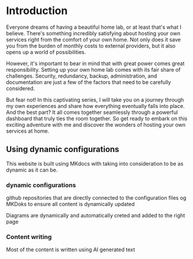 # Introduction

Everyone dreams of having a beautiful home lab, or at least that's what I believe. There's something incredibly satisfying about hosting your own services right from the comfort of your own home. Not only does it save you from the burden of monthly costs to external providers, but it also opens up a world of possibilities. 

However, it's important to bear in mind that with great power comes great responsibility. Setting up your own home lab comes with its fair share of challenges. Security, redundancy, backup, administration, and documentation are just a few of the factors that need to be carefully considered. 

But fear not! In this captivating series, I will take you on a journey through my own experiences and share how everything eventually falls into place. And the best part? It all comes together seamlessly through a powerful dashboard that truly ties the room together. So get ready to embark on this exciting adventure with me and discover the wonders of hosting your own services at home.

## Using dynamic configurations

This website is built using MKdocs with taking into consideration to be as dynamic as it can be.

### dynamic configurations

github repositories that are directly connected to the configuration files og MKDoks to ensure all content is dynamically updated 

Diagrams are dynamically and automatically creted and added to the right page

### Content writing
Most of the content is written using AI generated text 


